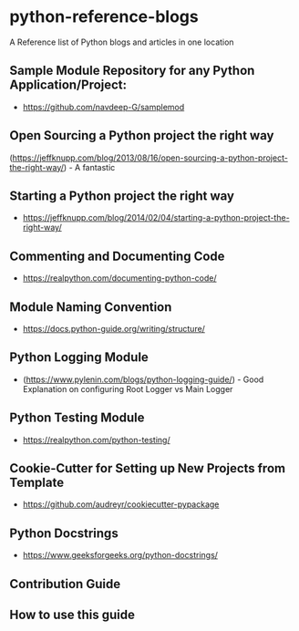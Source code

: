 # python-reference-blogs
A Reference list of Python blogs and articles in one location 

## Sample Module Repository for any Python Application/Project:
* https://github.com/navdeep-G/samplemod

## Open Sourcing a Python project the right way
(https://jeffknupp.com/blog/2013/08/16/open-sourcing-a-python-project-the-right-way/) - A fantastic

## Starting a Python project the right way
* https://jeffknupp.com/blog/2014/02/04/starting-a-python-project-the-right-way/
	
## Commenting and Documenting Code
* https://realpython.com/documenting-python-code/
	
## Module Naming Convention
* https://docs.python-guide.org/writing/structure/
	
## Python Logging Module
* (https://www.pylenin.com/blogs/python-logging-guide/) - Good Explanation on configuring Root Logger vs Main Logger

## Python Testing Module
* https://realpython.com/python-testing/
	
## Cookie-Cutter for Setting up New Projects from Template
* https://github.com/audreyr/cookiecutter-pypackage
	
## Python Docstrings
* https://www.geeksforgeeks.org/python-docstrings/

## Contribution Guide

## How to use this guide




